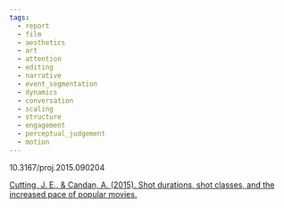 ```yaml
---
tags:
  - report
  - film
  - aesthetics
  - art
  - attention
  - editing
  - narrative
  - event_segmentation
  - dynamics
  - conversation
  - scaling
  - structure
  - engagement
  - perceptual_judgement
  - motion
---
```

10.3167/proj.2015.090204

[Cutting, J. E., & Candan, A. (2015). Shot durations, shot classes, and the increased pace of popular movies.](https://www.researchgate.net/profile/James-Cutting/publication/283327317_Shot_Durations_Shot_Classes_and_the_Increased_Pace_of_Popular_Movies/links/56339de908aeb786b7013836/Shot-Durations-Shot-Classes-and-the-Increased-Pace-of-Popular-Movies.pdf)
